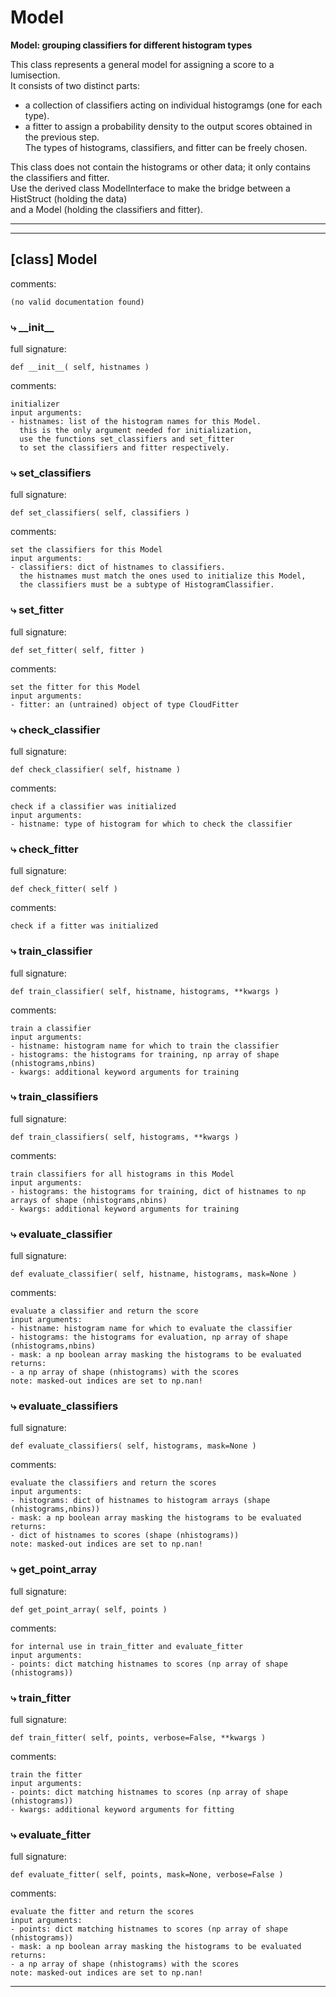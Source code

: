 # Model  
  
**Model: grouping classifiers for different histogram types**  

This class represents a general model for assigning a score to a lumisection.  
It consists of two distinct parts:  

- a collection of classifiers acting on individual histogramgs (one for each type).  
- a fitter to assign a probability density to the output scores obtained in the previous step.  
The types of histograms, classifiers, and fitter can be freely chosen.  
 
This class does not contain the histograms or other data; it only contains the classifiers and fitter.  
Use the derived class ModelInterface to make the bridge between a HistStruct (holding the data)  
and a Model (holding the classifiers and fitter).  
- - -
  
  
- - -
## [class] Model  
comments:  
```text  
(no valid documentation found)  
```  
### &#10551; \_\_init\_\_  
full signature:  
```text  
def __init__( self, histnames )  
```  
comments:  
```text  
initializer  
input arguments:  
- histnames: list of the histogram names for this Model.  
  this is the only argument needed for initialization,  
  use the functions set_classifiers and set_fitter   
  to set the classifiers and fitter respectively.  
```  
### &#10551; set\_classifiers  
full signature:  
```text  
def set_classifiers( self, classifiers )  
```  
comments:  
```text  
set the classifiers for this Model  
input arguments:  
- classifiers: dict of histnames to classifiers.  
  the histnames must match the ones used to initialize this Model,  
  the classifiers must be a subtype of HistogramClassifier.  
```  
### &#10551; set\_fitter  
full signature:  
```text  
def set_fitter( self, fitter )  
```  
comments:  
```text  
set the fitter for this Model  
input arguments:  
- fitter: an (untrained) object of type CloudFitter  
```  
### &#10551; check\_classifier  
full signature:  
```text  
def check_classifier( self, histname )  
```  
comments:  
```text  
check if a classifier was initialized  
input arguments:  
- histname: type of histogram for which to check the classifier  
```  
### &#10551; check\_fitter  
full signature:  
```text  
def check_fitter( self )  
```  
comments:  
```text  
check if a fitter was initialized  
```  
### &#10551; train\_classifier  
full signature:  
```text  
def train_classifier( self, histname, histograms, **kwargs )  
```  
comments:  
```text  
train a classifier  
input arguments:  
- histname: histogram name for which to train the classifier  
- histograms: the histograms for training, np array of shape (nhistograms,nbins)  
- kwargs: additional keyword arguments for training  
```  
### &#10551; train\_classifiers  
full signature:  
```text  
def train_classifiers( self, histograms, **kwargs )  
```  
comments:  
```text  
train classifiers for all histograms in this Model  
input arguments:  
- histograms: the histograms for training, dict of histnames to np arrays of shape (nhistograms,nbins)  
- kwargs: additional keyword arguments for training  
```  
### &#10551; evaluate\_classifier  
full signature:  
```text  
def evaluate_classifier( self, histname, histograms, mask=None )  
```  
comments:  
```text  
evaluate a classifier and return the score  
input arguments:  
- histname: histogram name for which to evaluate the classifier  
- histograms: the histograms for evaluation, np array of shape (nhistograms,nbins)  
- mask: a np boolean array masking the histograms to be evaluated  
returns:  
- a np array of shape (nhistograms) with the scores  
note: masked-out indices are set to np.nan!  
```  
### &#10551; evaluate\_classifiers  
full signature:  
```text  
def evaluate_classifiers( self, histograms, mask=None )  
```  
comments:  
```text  
evaluate the classifiers and return the scores  
input arguments:  
- histograms: dict of histnames to histogram arrays (shape (nhistograms,nbins))  
- mask: a np boolean array masking the histograms to be evaluated  
returns:  
- dict of histnames to scores (shape (nhistograms))  
note: masked-out indices are set to np.nan!  
```  
### &#10551; get\_point\_array  
full signature:  
```text  
def get_point_array( self, points )  
```  
comments:  
```text  
for internal use in train_fitter and evaluate_fitter  
input arguments:  
- points: dict matching histnames to scores (np array of shape (nhistograms))  
```  
### &#10551; train\_fitter  
full signature:  
```text  
def train_fitter( self, points, verbose=False, **kwargs )  
```  
comments:  
```text  
train the fitter  
input arguments:  
- points: dict matching histnames to scores (np array of shape (nhistograms))  
- kwargs: additional keyword arguments for fitting  
```  
### &#10551; evaluate\_fitter  
full signature:  
```text  
def evaluate_fitter( self, points, mask=None, verbose=False )  
```  
comments:  
```text  
evaluate the fitter and return the scores  
input arguments:  
- points: dict matching histnames to scores (np array of shape (nhistograms))  
- mask: a np boolean array masking the histograms to be evaluated  
returns:  
- a np array of shape (nhistograms) with the scores  
note: masked-out indices are set to np.nan!  
```  
- - -  
  
